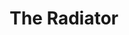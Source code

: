 ---
title: "The Radiator"
playwright: L. S. Uglow
student_written: false
period: Autumn
season: In House
season_sort: 70
venue: New Theatre

crew:
  - role: Set Designer
    name: Oliver James Hymans

prod_shots: bXn2CX

assets:
  - type: setdesign
    image: tKhgtfQ
    title: Set Design
---